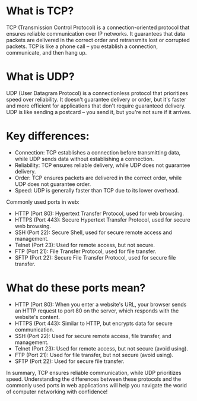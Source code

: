 # What is TCP?

TCP (Transmission Control Protocol) is a connection-oriented protocol that ensures reliable communication over IP networks. It guarantees that data packets are delivered in the correct order and retransmits lost or corrupted packets. TCP is like a phone call – you establish a connection, communicate, and then hang up.

# What is UDP?

UDP (User Datagram Protocol) is a connectionless protocol that prioritizes speed over reliability. It doesn't guarantee delivery or order, but it's faster and more efficient for applications that don't require guaranteed delivery. UDP is like sending a postcard – you send it, but you're not sure if it arrives.

# Key differences:

* Connection: TCP establishes a connection before transmitting data, while UDP sends data without establishing a connection.
* Reliability: TCP ensures reliable delivery, while UDP does not guarantee delivery.
* Order: TCP ensures packets are delivered in the correct order, while UDP does not guarantee order.
* Speed: UDP is generally faster than TCP due to its lower overhead.

Commonly used ports in web:

* HTTP (Port 80): Hypertext Transfer Protocol, used for web browsing.
* HTTPS (Port 443): Secure Hypertext Transfer Protocol, used for secure web browsing.
* SSH (Port 22): Secure Shell, used for secure remote access and management.
* Telnet (Port 23): Used for remote access, but not secure.
* FTP (Port 21): File Transfer Protocol, used for file transfer.
* SFTP (Port 22): Secure File Transfer Protocol, used for secure file transfer.

# What do these ports mean?

* HTTP (Port 80): When you enter a website's URL, your browser sends an HTTP request to port 80 on the server, which responds with the website's content.
* HTTPS (Port 443): Similar to HTTP, but encrypts data for secure communication.
* SSH (Port 22): Used for secure remote access, file transfer, and management.
* Telnet (Port 23): Used for remote access, but not secure (avoid using).
* FTP (Port 21): Used for file transfer, but not secure (avoid using).
* SFTP (Port 22): Used for secure file transfer.

In summary, TCP ensures reliable communication, while UDP prioritizes speed. Understanding the differences between these protocols and the commonly used ports in web applications will help you navigate the world of computer networking with confidence!